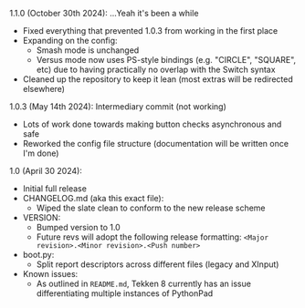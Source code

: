1.1.0 (October 30th 2024):
...Yeah it's been a while
- Fixed everything that prevented 1.0.3 from working in the first place
- Expanding on the config:
	- Smash mode is unchanged
	- Versus mode now uses PS-style bindings (e.g. "CIRCLE", "SQUARE", etc) due to having practically no overlap with the Switch syntax 
- Cleaned up the repository to keep it lean (most extras will be redirected elsewhere)

1.0.3 (May 14th 2024):
Intermediary commit (not working)
- Lots of work done towards making button checks asynchronous and safe
- Reworked the config file structure (documentation will be written once I'm done)

1.0 (April 30 2024):

- Initial full release
- CHANGELOG.md (aka this exact file):
	- Wiped the slate clean to conform to the new release scheme
- VERSION:
	- Bumped version to 1.0
	- Future revs will adopt the following release formatting: `<Major revision>.<Minor revision>.<Push number>`
- boot.py:
	- Split report descriptors across different files (legacy and XInput)
- Known issues:
	- As outlined in `README.md`, Tekken 8 currently has an issue differentiating multiple instances of PythonPad
